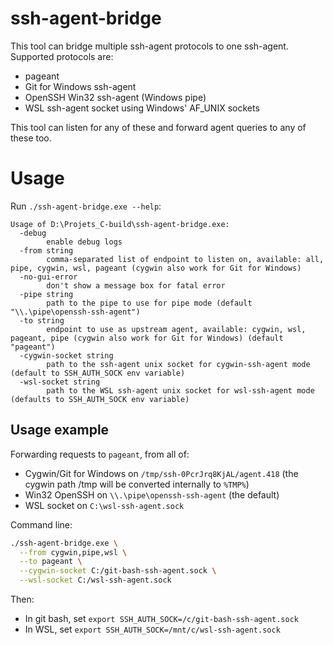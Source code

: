 # ssh-agent-bridge

This tool can bridge multiple ssh-agent protocols to one ssh-agent.
Supported protocols are:

- pageant
- Git for Windows ssh-agent
- OpenSSH Win32 ssh-agent (Windows pipe)
- WSL ssh-agent socket using Windows' AF_UNIX sockets

This tool can listen for any of these and forward agent queries to any of these too.

# Usage

Run `./ssh-agent-bridge.exe --help`:
```
Usage of D:\Projets_C-build\ssh-agent-bridge.exe:
  -debug
        enable debug logs
  -from string
        comma-separated list of endpoint to listen on, available: all, pipe, cygwin, wsl, pageant (cygwin also work for Git for Windows)
  -no-gui-error
        don't show a message box for fatal error
  -pipe string
        path to the pipe to use for pipe mode (default "\\.\pipe\openssh-ssh-agent")
  -to string
        endpoint to use as upstream agent, available: cygwin, wsl, pageant, pipe (cygwin also work for Git for Windows) (default "pageant")
  -cygwin-socket string
        path to the ssh-agent unix socket for cygwin-ssh-agent mode (default to SSH_AUTH_SOCK env variable)
  -wsl-socket string
        path to the WSL ssh-agent unix socket for wsl-ssh-agent mode (defaults to SSH_AUTH_SOCK env variable)
```

## Usage example

Forwarding requests to `pageant`, from all of:

- Cygwin/Git for Windows on `/tmp/ssh-0PcrJrq8KjAL/agent.418` (the cygwin path /tmp will be converted internally to `%TMP%`)
- Win32 OpenSSH on `\\.\pipe\openssh-ssh-agent` (the default)
- WSL socket on `C:\wsl-ssh-agent.sock`

Command line:
```sh
./ssh-agent-bridge.exe \
  --from cygwin,pipe,wsl \
  --to pageant \
  --cygwin-socket C:/git-bash-ssh-agent.sock \
  --wsl-socket C:/wsl-ssh-agent.sock
```

Then:

- In git bash, set `export SSH_AUTH_SOCK=/c/git-bash-ssh-agent.sock`
- In WSL, set `export SSH_AUTH_SOCK=/mnt/c/wsl-ssh-agent.sock`
